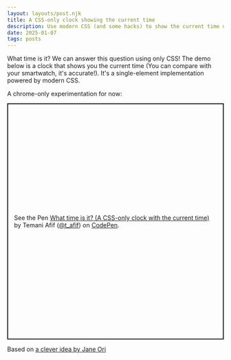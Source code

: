 ```yaml
---
layout: layouts/post.njk
title: A CSS-only clock showing the current time
description: Use modern CSS (and some hacks) to show the current time using only CSS
date: 2025-01-07
tags: posts
---
```


What time is it? We can answer this question using only CSS! The demo below is a clock that shows you the current time (You can compare with your smartwatch, it's accurate!). It's a single-element implementation powered by modern CSS.

A chrome-only experimentation for now:

<p class="codepen" data-height="550" data-default-tab="result" data-slug-hash="LEPemRQ" data-pen-title="What time is it? (A CSS-only clock with the current time)" data-preview="true" data-user="t_afif" style="height: 550px; box-sizing: border-box; display: flex; align-items: center; justify-content: center; border: 2px solid; margin: 1em 0; padding: 1em;">
  <span>See the Pen <a href="https://codepen.io/t_afif/pen/LEPemRQ">
  What time is it? (A CSS-only clock with the current time)</a> by Temani Afif (<a href="https://codepen.io/t_afif">@t_afif</a>)
  on <a href="https://codepen.io">CodePen</a>.</span>
</p>
<script async src="https://public.codepenassets.com/embed/index.js"></script>

Based on [a clever idea by Jane Ori](https://dev.to/janeori/getting-your-ip-address-with-css-and-other-32-bit-api-responses-without-javascript-402h)